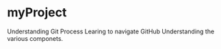 # myProject
Understanding Git Process
Learing to navigate GitHub
Understanding the various componets.
